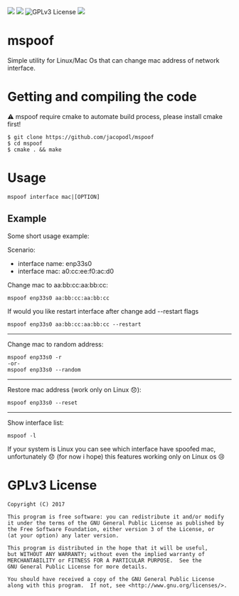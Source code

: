 ![](https://img.shields.io/badge/Language-C-orange.svg)
![](https://img.shields.io/badge/version-1.0.0-green.svg)
![GPLv3 License](https://img.shields.io/badge/License-GPLv3-blue.svg)
![](https://img.shields.io/badge/Supported%20Os-Linux%2FBSD%2FMac%20Os-red.svg)

# mspoof
Simple utility for Linux/Mac Os that can change mac address of network interface.

# Getting and compiling the code
:warning: mspoof require cmake to automate build process, please install cmake first!

    $ git clone https://github.com/jacopodl/mspoof
    $ cd mspoof
    $ cmake . && make
# Usage
    mspoof interface mac|[OPTION]
## Example
Some short usage example:

Scenario:

- interface name: enp33s0
- interface mac: a0:cc:ee:f0:ac:d0

Change mac to aa:bb:cc:aa:bb:cc:

    mspoof enp33s0 aa:bb:cc:aa:bb:cc
If would you like restart interface after change add --restart flags

    mspoof enp33s0 aa:bb:cc:aa:bb:cc --restart
____
Change mac to random address:

    mspoof enp33s0 -r
    -or-
    mspoof enp33s0 --random
____
Restore mac address (work only on Linux :disappointed:):

    mspoof enp33s0 --reset
____
Show interface list:

    mspoof -l

If your system is Linux you can see which interface have spoofed mac, unfortunately :disappointed: (for now i hope) this features working only on Linux os :cry:
 
    

# GPLv3 License
    Copyright (C) 2017

    This program is free software: you can redistribute it and/or modify
    it under the terms of the GNU General Public License as published by
    the Free Software Foundation, either version 3 of the License, or
    (at your option) any later version.

    This program is distributed in the hope that it will be useful,
    but WITHOUT ANY WARRANTY; without even the implied warranty of
    MERCHANTABILITY or FITNESS FOR A PARTICULAR PURPOSE.  See the
    GNU General Public License for more details.

    You should have received a copy of the GNU General Public License
    along with this program.  If not, see <http://www.gnu.org/licenses/>.
